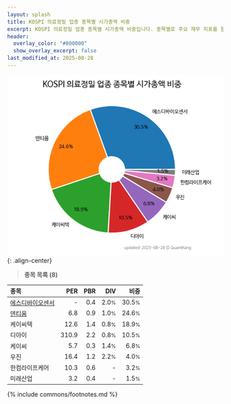 ```yaml
---
layout: splash
title: KOSPI 의료정밀 업종 종목별 시가총액 비중
excerpt: KOSPI 의료정밀 업종 종목별 시가총액 비중입니다. 종목별로 주요 재무 지표를 함께 표시합니다.
header:
  overlay_color: "#800000"
  show_overlay_excerpt: false
last_modified_at: 2025-08-28
---
```



![KOSPI 의료정밀 업종 종목별 시가총액 비중](/stats/sector/images/kospi_업종_의료정밀_종목.png){: .align-center}


> **종목 목록 (8)**<a id="list"></a>

| **종목** | **PER** | **PBR** | **DIV** | **비중** |
| :------- | ------: | ------: | ------: | -------: |
| [에스디바이오센서](/137310/) | - | 0.4 | 2.0<small>%</small> | 30.5<small>%</small> |
| [덴티움](/145720/) | 6.8 | 0.9 | 1.0<small>%</small> | 24.6<small>%</small> |
| 케이씨텍 | 12.6 | 1.4 | 0.8<small>%</small> | 18.9<small>%</small> |
| 디아이 | 310.9 | 2.2 | 0.8<small>%</small> | 10.5<small>%</small> |
| 케이씨 | 5.7 | 0.3 | 1.4<small>%</small> | 6.8<small>%</small> |
| 우진 | 16.4 | 1.2 | 2.2<small>%</small> | 4.0<small>%</small> |
| 한컴라이프케어 | 10.3 | 0.6 | - | 3.2<small>%</small> |
| 미래산업 | 3.2 | 0.4 | - | 1.5<small>%</small> |

{% include commons/footnotes.md %}
